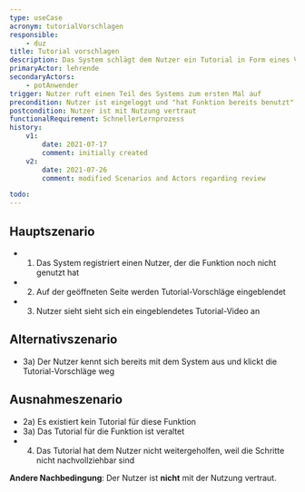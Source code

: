```yaml
---
type: useCase
acronym: tutorialVorschlagen
responsible: 
    - duz
title: Tutorial vorschlagen
description: Das System schlägt dem Nutzer ein Tutorial in Form eines Videos vor
primaryActor: lehrende
secondaryActors:
    - potAnwender
trigger: Nutzer ruft einen Teil des Systems zum ersten Mal auf
precondition: Nutzer ist eingeloggt und "hat Funktion bereits benutzt" flag steht auf "nein"
postcondition: Nutzer ist mit Nutzung vertraut
functionalRequirement: SchnellerLernprozess
history:
    v1:
        date: 2021-07-17
        comment: initially created
    v2:
        date: 2021-07-26
        comment: modified Scenarios and Actors regarding review

todo: 
---
```



## Hauptszenario

* 1) Das System registriert einen Nutzer, der die Funktion noch nicht genutzt hat
* 2) Auf der geöffneten Seite werden Tutorial-Vorschläge eingeblendet
* 3) Nutzer sieht sieht sich ein eingeblendetes Tutorial-Video an

## Alternativszenario

* 3a) Der Nutzer kennt sich bereits mit dem System aus und klickt die Tutorial-Vorschläge weg

## Ausnahmeszenario 

* 2a) Es existiert kein Tutorial für diese Funktion
* 3a) Das Tutorial für die Funktion ist veraltet
* 4) Das Tutorial hat dem Nutzer nicht weitergeholfen, weil die Schritte nicht nachvollziehbar sind

**Andere Nachbedingung**: Der Nutzer ist **nicht** mit der Nutzung vertraut.